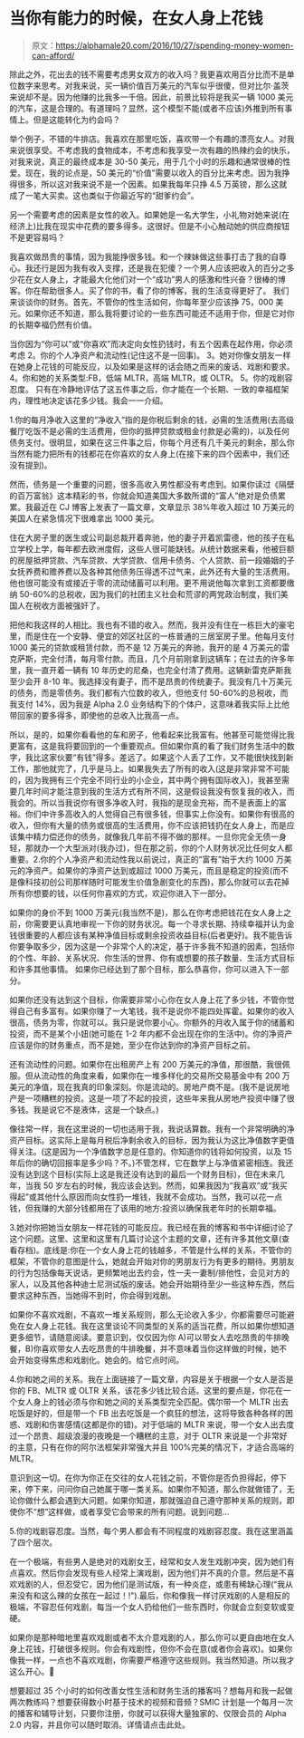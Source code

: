 # 当你有能力的时候，在女人身上花钱

> 原文：<https://alphamale20.com/2016/10/27/spending-money-women-can-afford/>

除此之外，花出去的钱不需要考虑男女双方的收入吗？我更喜欢用百分比而不是单位数字来思考。对我来说，买一辆价值百万美元的汽车似乎很傻，但对比尔·盖茨来说却不是。因为他赚的比我多一千倍。因此，前景比较将是我买一辆 1000 美元的汽车，这是合理的。有道理吗？显然，这个模型不能(或者不应该)外推到所有事情上。但是这能转化为约会吗？

举个例子，不错的牛排店。我喜欢在那里吃饭，喜欢带一个有趣的漂亮女人。对我来说很享受。不考虑我的食物成本，不考虑和我享受一次有趣的热辣约会的快乐，对我来说，真正的最终成本是 30-50 美元，用于几个小时的乐趣和通常很棒的性爱。现在，我的论点是，50 美元的“价值”需要以收入的百分比来考虑。因为我挣得很多，所以这对我来说不是一个因素。如果我每年只挣 4.5 万英镑，那么这就成了一笔大买卖。这也类似于你最近写的“甜爹约会”。

另一个需要考虑的因素是女性的收入。如果她是一名大学生，小礼物对她来说(在经济上)比我在现实中花费的要多得多。这很好。但是不小心触动她的供应商按钮不是更容易吗？

我喜欢做昂贵的事情，因为我能挣很多钱。和一个辣妹做这些事打击了我的自尊心。我还行是因为我有收入支撑，还是我在犯傻？一个男人应该把收入的百分之多少花在女人身上，才能最大化他们对一个“成功”男人的感激和性兴奋？很棒的博客。你在帮助很多人。买了你的书，看了你的博客，我的生活变得更好了。
我们来谈谈你的财务。首先，不管你的性生活如何，你每年至少应该挣 75，000 美元。如果你还不知道，那么我将要讨论的一些东西可能还不适用于你，但是它对你的长期幸福仍然有价值。

当你因为“你可以”或“你喜欢”而决定向女性扔钱时，有五个因素在起作用，你必须考虑
2。你的个人净资产和流动性(记住这不是一回事)。
3。她对你像女朋友一样在她身上花钱的可能反应，以及如果是这样的话会随之而来的废话、戏剧和要求。
4。你和她的关系类型:FB，低端 MLTR，高端 MLTR，或 OLTR。
5。你的戏剧容忍度。
只有在冷静地评估了这五件事之后，你才能在一个长期、一致的幸福框架内，理性地决定该花多少钱。我会一一介绍。

1.你的每月净收入这里的“净收入”指的是你税后剩余的钱，必需的生活费用(去高级餐厅吃饭不是必需的生活费用，但你的抵押贷款或租金付款是必需的)，以及任何债务支付。很明显，如果在这三件事之后，你每个月还有几千美元的剩余，那么你当然有能力把所有的钱都花在你喜欢的女人身上(在接下来的四个因素中，我们还没有提到)。

然而，债务是一个重要的问题，很多高收入男性都没有考虑到。如果你读过《隔壁的百万富翁》这本精彩的书，你就会知道美国大多数所谓的“富人”绝对是负债累累。我最近在 CJ 博客上发表了一篇文章，文章显示 38%年收入超过 10 万美元的美国人在紧急情况下很难拿出 1000 美元。

住在大房子里的医生或公司副总裁开着奔驰，他的妻子开着凯雷德，他的孩子在私立学校上学，每年都去欧洲度假，这些人很可能缺钱。从统计数据来看，他被巨额的房屋抵押贷款、汽车贷款、大学贷款、信用卡债务、个人贷款、前一段婚姻的子女抚养费和赡养费以及各种其他债务压得透不过气来，此外还有大量的生活费用。他也很可能没有或接近于零的流动储蓄可以利用。更不用说他每次拿到工资都要缴纳 50-60%的总税收，因为我们的社团主义社会和荒谬的两党政治制度，我们美国人在税收方面被强奸了。

把他和我这样的人相比。我也有不错的收入。然而，我并没有住在一栋巨大的豪宅里，而是住在一个安静、便宜的郊区社区的一栋普通的三居室房子里。他每月支付 1000 美元的贷款或租赁付款，而不是 12 万美元的奔驰，我开的是 4 万美元的雷克萨斯，完全付清，每月零付款。而且，几个月前刚拿到这辆车；在过去的许多年里，我一直开着一辆有 10 年历史的尼桑，也完全付清了费用。这辆新雷克萨斯我至少会开 8-10 年。我选择没有妻子，而不是昂贵的传统妻子。我没有几十万美元的债务，而是零债务。我们都有六位数的收入，但他支付 50-60%的总税收，而我支付 14%，因为我是 Alpha 2.0 业务结构下的个体户，这意味着我实际上比他带回家的要多得多，即使他的总收入比我高一点。

所以，是的，如果你看看他的车和房子，他看起来比我富有。他甚至可能觉得比我更富有，这是我将要回到的一个重要观点。但如果你真的看了我们财务生活中的数字，我比这家伙要“有钱”得多。差远了。如果这个人丢了工作，又不能很快找到新工作，那他就完了，几乎是马上。如果我失去了所有的收入(这是非常非常不可能的，因为我拥有三个完全不同行业的小企业，其中两个拥有国际收入)，我甚至需要几年时间才能注意到我的生活方式有所不同，这是假设我没有恢复我的收入，而我会的。所以当我说你有很多净收入时，我指的是现金充裕，而不是表面上的富裕。你们中许多高收入的人觉得自己有很多钱，但事实上你没有。如果你有很高的收入，但你有大量的债务或很高的生活费用，你不应该把钱扔在女人身上，而是应该集中精力偿还你的债务，就像我几年前不得不做的那样。一旦你完全无债一身轻，那就办一个大型派对(我办过)，但在那之前，你的个人财务状况比任何女人都重要。2.你的个人净资产和流动性我以前说过，真正的“富有”始于大约 1000 万美元的净资产。如果你的净资产达到或超过 1000 万美元，而且是稳定的投资(而不是像科技初创公司那样随时可能发生价值急剧变化的东西)，那么你就可以去花掉所有你想要的钱，以任何你喜欢的方式，欢迎你进入下一部分。

如果你的身价不到 1000 万美元(我当然不是)，那么在你考虑把钱花在女人身上之前，你需要更认真地审视一下你的财务状况。每一个寻求长期、持续幸福并认为金钱很重要的人都应该有某种净值目标或剩余投资收益目标(后者更好)。我不能告诉你要争取多少，因为这是一个非常个人的决定，基于许多我不知道的因素，包括你的个性、年龄、关系状况、你生活的世界、你有或想要的孩子数量、生活方式目标和许多其他事情。
如果你已经达到了那个目标，那么恭喜你，你可以进入下一部分。

如果你还没有达到这个目标，你需要非常小心你在女人身上花了多少钱，不管你觉得自己有多富有。如果你赚了一大笔钱，我不是说你不能四处挥霍。如果你的收入很高，债务为零，你就可以。我只是说你要小心。你额外的月收入属于你的储蓄和投资，而不是某个小妞(她可能在 1-2 年内都不会出现在你的生活中)。你的净资产应该是你的财务重点，而不是她，至少在你达到你的净资产目标之前。

还有流动性的问题。如果你在出租房产上有 200 万美元的净值，那很酷，我很佩服。但从流动性的角度来看，如果你在一堆多样化的交易所交易基金中有 200 万美元的净值，现在我真的印象深刻。你是流动的。房地产商不是。(我不是说房地产是一项糟糕的投资。这是一项了不起的投资，这些年来我从房地产投资中赚了很多钱。我是说它不是液体，这是一个缺点。)

像往常一样，我在这里说的一切也适用于我，我说话算数。我有一个非常明确的净资产目标。这实际上是每月税后净剩余收入的目标，因为我认为这比净值数字更值得关注。(这是因为一个净值数字总是任意的。你知道你的钱将如何投资，以及 15 年后你的确切回报率是多少吗？不。)不管怎样，它在数学上与净值紧密相连。我还没有达到这个目标(实际上这是我还没有达到的最后一个财务目标)，但在未来几年，当我 50 岁左右的时候，我应该会达到。然而，如果我因为“我喜欢”或“我买得起”或其他什么原因而向女性扔一堆钱，我就不会成功。当然，我可以花一点钱，但我赚的大部分钱都用在了该用的地方:投资以确保我老年时的长期幸福。

3.她对你把她当女朋友一样花钱的可能反应。我已经在我的博客和书中详细讨论了这个问题。这里、这里和这里有几篇讨论这个主题的文章，还有许多其他文章(查看存档)。底线是:你在一个女人身上花的钱越多，不管是什么样的关系，不管你的框架，不管你的意图是什么，她就会开始对你的男朋友行为有更多的期待。男朋友的行为包括像每天说话，更频繁地出去约会，性一夫一妻制/排他性，会见对方的家人，以及其他各种迪士尼测试版的废话。她会开始期待至少一些这种东西，然后要求这种东西，当她得不到时，你会得到戏剧。

如果你不喜欢戏剧，不喜欢一堆关系规则，那么无论收入多少，你都需要尽可能避免在女人身上花钱。我在这里谈论不同类型的关系的适当花费，所以如果你想知道更多细节，请随意阅读。要意识到，仅仅因为你 A)可以带女人去吃昂贵的牛排晚餐，B)你喜欢带女人去吃昂贵的牛排晚餐，并不意味着当你这样做的时候，她不会开始变得焦虑和戏剧化。她会的。给它点时间。

4.你和她之间的关系。我在上面链接了一篇文章，内容是关于根据一个女人是否是你的 FB、MLTR 或 OLTR 关系，该花多少钱比较合适。这里的要点是，你花在一个女人身上的钱必须与你和她之间的关系类型完全匹配。偶尔带一个 MLTR 出去吃饭是好的，但是带一个 FB 出去吃饭是一个疯狂的想法，这将导致各种各样的困惑、戏剧和伤害感情(这都是你的错)。对于低端的 MLTR 来说，带一个女人出去度过一个昂贵、超级浪漫的夜晚是一个糟糕的主意，对于 OLTR 来说是一个非常好的主意，只有在你的阿尔法框架非常强大并且 100%完美的情况下，才适合高端的 MLTR。

意识到这一切。在你为你正在交往的女人花钱之前，不管你是否负担得起，停下来，停下来，问问你自己她属于哪一类关系。如果你不知道，那么你就做错了，无论你做什么都会遇到大问题。如果你知道，那就强迫自己遵守那种关系的规则，即使你不“想”这样做，或者享受它会带来的所有问题。说到问题...

5.你的戏剧容忍度。当然，每个男人都会有不同程度的戏剧容忍度。我在这里涵盖了四个层次。

在一个极端，有些男人是绝对的戏剧女王，经常和女人发生戏剧冲突，因为她们有点喜欢。然后你会发现有些人经常上演戏剧，因为他们并不真的介意。然后是不喜欢戏剧的人，但忍受它，因为他们是测试版，有一种炎症，或患有稀缺心理(“我从来没有和这么辣的女孩在一起过！!").最后，你和像我一样讨厌戏剧的人是相反的极端，不容忍任何戏剧，每当一个女人扔给他们一些东西时，你就会立刻变软或变硬。

如果你是那种暗地里喜欢戏剧或者不太介意戏剧的人，那么你可以更自由地在女人身上花钱，打破很多规则。你会有戏剧性，但你不会在意(或者你会喜欢)。如果你像我一样，一点也不喜欢戏剧，你需要严格遵守这些规则。我当然知道。所以我才这么开心。🙂

想要超过 35 个小时的如何改善女性生活和财务生活的播客吗？想每月和我一起做两次教练吗？想要获得数小时基于技术的视频和音频？SMIC 计划是一个每月一次的播客和辅导计划，只要你注册，你就可以获得大量独家的、仅限会员的 Alpha 2.0 内容，并且你可以随时取消。详情请点击此处。